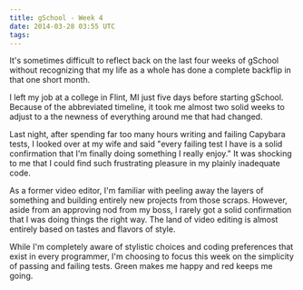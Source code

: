 ```yaml
---
title: gSchool - Week 4
date: 2014-03-28 03:55 UTC
tags:
---
```


It's sometimes difficult to reflect back on the last four weeks of gSchool without
recognizing that my life as a whole has done a complete backflip in that one short
month.<br>

I left my job at a college in Flint, MI just five days before starting gSchool.
Because of the abbreviated timeline, it took me almost two solid weeks to adjust to a
the newness of everything around me that had changed.<br>

Last night, after spending far too many hours writing and failing Capybara tests, I
looked over at my wife and said "every failing test I have is a solid confirmation that I'm
finally doing something I really enjoy." It was shocking to me that I could find such frustrating
pleasure in my plainly inadequate code.<br>

As a former video editor, I'm familiar with peeling away the layers of something and
building entirely new projects from those scraps. However, aside from an approving nod from
my boss, I rarely got a solid confirmation that I was doing things the right way. The land of
video editing is almost entirely based on tastes and flavors of style.<br>

While I'm completely aware of stylistic choices and coding preferences that exist in every
programmer, I'm choosing to focus this week on the simplicity of passing and failing tests.
Green makes me happy and red keeps me going.


